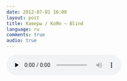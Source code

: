 ```yaml
---
date: 2012-07-01 16:00
layout: post
title: Каверы / KoЯn – Blind
language: ru
comments: true
audio: true
---
```


<audio controls="control" preload="none" src="/audio/Korn_Blind.mp3" type="audio/mp3">

Давно я чё-то не записывал кавера...
[Последний](http://spiridonov.pro/2011/06/26/amatory/) вот аж год назад был.
Собственно гитару не держал в руках столько же. «Надо исправляться!» — подумал
я. Начал с простой песни, чтобы вспомнить чё да как и какие ручки крутить:)
Обещаю больше это дело не забрасывать!

Я прям как Dethklok: им нужно для записи альбома спуститься на дно океана, а
мне, чтобы записать песню, нужно дождаться дня, в котором есть дополнительная
секунда:)

